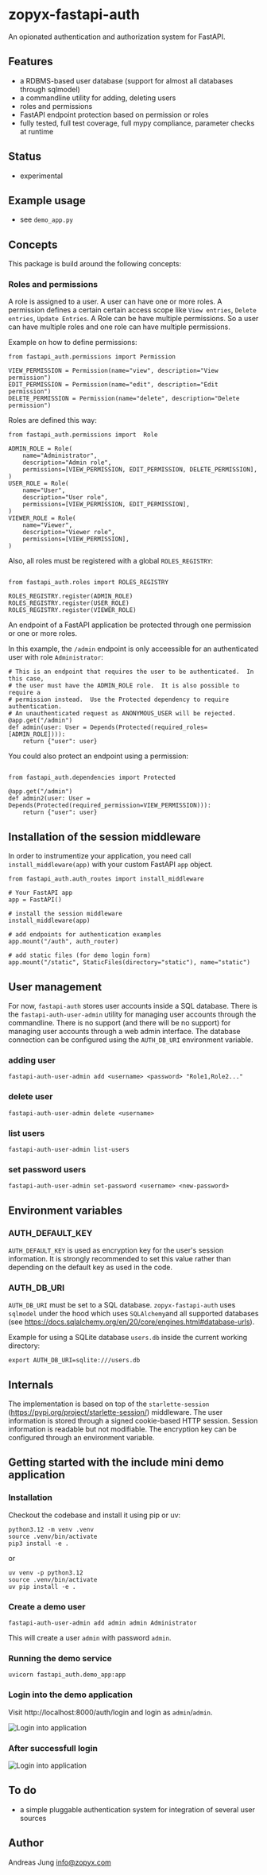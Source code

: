 # zopyx-fastapi-auth

An opionated authentication and authorization system for FastAPI.

## Features

- a RDBMS-based user database (support for almost all databases through sqlmodel)
- a commandline utility for adding, deleting users
- roles and permissions
- FastAPI endpoint protection based on permission or roles
- fully tested, full test coverage, full mypy compliance, parameter checks at runtime


## Status

- experimental

## Example usage

- see `demo_app.py`

## Concepts

This package is build around the following concepts:

### Roles and permissions

A role is assigned to a user. A user can have one or more roles.  A permission
defines a certain certain access scope like `View entries`, `Delete entries`,
`Update Entries`. A Role can be have multiple permissions. So a  user can have
multiple roles and one role can have multiple permissions.

Example on how to define permissions:

```
from fastapi_auth.permissions import Permission

VIEW_PERMISSION = Permission(name="view", description="View permission")
EDIT_PERMISSION = Permission(name="edit", description="Edit permission")
DELETE_PERMISSION = Permission(name="delete", description="Delete permission")
```

Roles are defined this way:

```
from fastapi_auth.permissions import  Role

ADMIN_ROLE = Role(
    name="Administrator",
    description="Admin role",
    permissions=[VIEW_PERMISSION, EDIT_PERMISSION, DELETE_PERMISSION],
)
USER_ROLE = Role(
    name="User",
    description="User role",
    permissions=[VIEW_PERMISSION, EDIT_PERMISSION],
)
VIEWER_ROLE = Role(
    name="Viewer",
    description="Viewer role",
    permissions=[VIEW_PERMISSION],
)
```

Also, all roles must be registered with a global `ROLES_REGISTRY`:

```

from fastapi_auth.roles import ROLES_REGISTRY

ROLES_REGISTRY.register(ADMIN_ROLE)
ROLES_REGISTRY.register(USER_ROLE)
ROLES_REGISTRY.register(VIEWER_ROLE)
```


An endpoint of a FastAPI application be protected through one permission or one
or more roles.

In this example, the `/admin` endpoint is only acceessible for an authenticated user with role `Administrator`:

```
# This is an endpoint that requires the user to be authenticated.  In this case,
# the user must have the ADMIN_ROLE role.  It is also possible to require a
# permission instead.  Use the Protected dependency to require authentication.
# An unauthenticated request as ANONYMOUS_USER will be rejected.
@app.get("/admin")
def admin(user: User = Depends(Protected(required_roles=[ADMIN_ROLE]))):
    return {"user": user}
```

You could also protect an endpoint using a permission:

```

from fastapi_auth.dependencies import Protected

@app.get("/admin")
def admin2(user: User = Depends(Protected(required_permission=VIEW_PERMISSION))):
    return {"user": user}

```

## Installation of the session middleware

In order to instrumentize your application, you need call `install_middleware(app)` with your
custom FastAPI `app` object.

```
from fastapi_auth.auth_routes import install_middleware

# Your FastAPI app
app = FastAPI()

# install the session middleware
install_middleware(app)

# add endpoints for authentication examples
app.mount("/auth", auth_router)

# add static files (for demo login form)
app.mount("/static", StaticFiles(directory="static"), name="static")
```

## User management

For now, `fastapi-auth` stores user accounts inside a SQL database. There is
the `fastapi-auth-user-admin` utility for managing user accounts through the
commandline.  There is no support (and there will be no support) for managing
user accounts through a web admin interface. The database connection can be configured
using the `AUTH_DB_URI` environment variable.

### adding user

```
fastapi-auth-user-admin add <username> <password> "Role1,Role2..."
```

### delete user

```
fastapi-auth-user-admin delete <username>
```

### list users

```
fastapi-auth-user-admin list-users 
```

### set password users

```
fastapi-auth-user-admin set-password <username> <new-password> 
```

## Environment variables

### AUTH_DEFAULT_KEY

`AUTH_DEFAULT_KEY` is used as encryption key for the user's session information.
It is strongly recommended to set this value rather than depending on the
default key as used in the code.

### AUTH_DB_URI

`AUTH_DB_URI` must be set to a SQL database. `zopyx-fastapi-auth` uses `sqlmodel` under the hood which uses `SQLAlchemy`and all supported databases (see https://docs.sqlalchemy.org/en/20/core/engines.html#database-urls). 

Example for using a SQLite database `users.db` inside the current working directory:

```
export AUTH_DB_URI=sqlite:///users.db
```

## Internals

The implementation is based on top of the `starlette-session`
(https://pypi.org/project/starlette-session/) middleware. The user information
is stored through a  signed cookie-based HTTP session. Session information is
readable but not modifiable. The encryption key can be configured through an environment
variable.

## Getting started with the include mini demo application

### Installation

Checkout the codebase and install it using pip or uv:

```
python3.12 -m venv .venv
source .venv/bin/activate
pip3 install -e .
```

or
```
uv venv -p python3.12
source .venv/bin/activate
uv pip install -e .
```

### Create a demo user

```
fastapi-auth-user-admin add admin admin Administrator
```
This will create a user `admin` with password `admin`.

### Running the demo service

```
uvicorn fastapi_auth.demo_app:app
```

### Login into the demo application

Visit http://localhost:8000/auth/login and login as `admin`/`admin`.

![Login into application](/images/login.png)

### After successfull login

![Login into application](/images/logged-in.png)

## To do
- a simple pluggable authentication system for integration of several user sources


## Author

Andreas Jung <info@zopyx.com>

